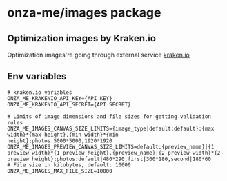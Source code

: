 # onza-me/images package

## Optimization images by Kraken.io
Optimization images're going through external service [kraken.io](https://kraken.io)

## Env variables

    # kraken.io variables
    ONZA_ME_KRAKENIO_API_KEY={API KEY}
    ONZA_ME_KRAKENIO_API_SECRET={API SECRET}
    
    # Limits of image dimensions and file sizes for getting validation rules
    ONZA_ME_IMAGES_CANVAS_SIZE_LIMITS={image_type|default:default}:{max width}*{max height},{min width}*{min height};photos:5000*5000,1920*1920
    ONZA_ME_IMAGES_PREVIEW_CANVAS_SIZE_LIMITS=default:{preview_name}|{1 preview width}*{1 preview height},{preview_name}|{2 preview width}*{2 preview height};photos:default|480*290,first|360*180,second|180*60
    # File size in kilobytes, default: 10000
    ONZA_ME_IMAGES_MAX_FILE_SIZE=10000
